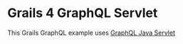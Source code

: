 # Grails 4 GraphQL Servlet

This Grails GraphQL example uses [GraphQL Java Servlet](https://www.graphql-java-kickstart.com/servlet/)
